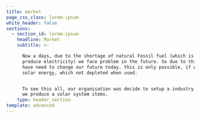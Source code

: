 ```yaml
---
title: market
page_css_class: lorem-ipsum
white_header: false
sections:
  - section_id: lorem-ipsum
    headline: Market
    subtitle: >-

      Now a days, due to the shortage of natural Fossil fuel (which is used to
      produce electricity) we face problem in the future. So due to this, we
      have need to change our future today. this is only possible, if we use
      solar energy, which not depleted when used.


      To see this all, our organisation was decide to setup a industry in which
      we produce a solar system items.
    type: header_section
template: advanced
---
```

